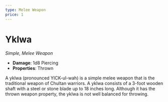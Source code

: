 ```yaml
---
type: Melee Weapon
price: 1
---
```

# Yklwa

*Simple, Melee Weapon*

- **Damage**: 1d8 Piercing
- **Properties**: Thrown


A yklwa (pronounced YICK-ul-wah) is a simple melee weapon that is the traditional weapon of Chultan warriors. A yklwa consists of a 3-foot wooden shaft with a steel or stone blade up to 18 inches long. Although it has the thrown weapon property, the yklwa is not well balanced for throwing.